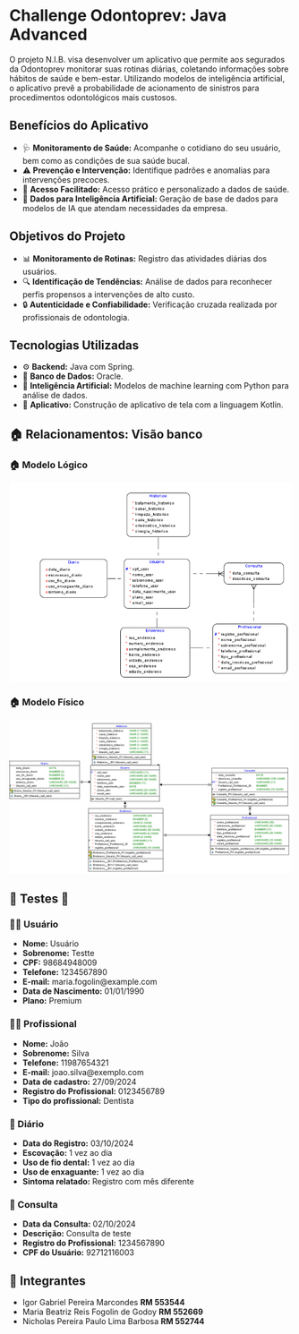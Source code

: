 <h1 align="left"> Challenge Odontoprev: Java Advanced</h1>
<p align="left">O projeto N.I.B. visa desenvolver um aplicativo que permite aos segurados da Odontoprev monitorar suas rotinas diárias, coletando informações sobre hábitos de saúde e bem-estar. Utilizando modelos de inteligência artificial, o aplicativo prevê a probabilidade de acionamento de sinistros para procedimentos odontológicos mais custosos.</p>

<h2 align="left">Benefícios do Aplicativo</h2>
<ul>
  <li>🩺 <strong>Monitoramento de Saúde:</strong> Acompanhe o cotidiano do seu usuário, bem como as condições de sua saúde bucal.</li>
  <li>⚠️ <strong>Prevenção e Intervenção:</strong> Identifique padrões e anomalias para intervenções precoces.</li>
  <li>📱 <strong>Acesso Facilitado:</strong> Acesso prático e personalizado a dados de saúde.</li>
  <li>🤖 <strong>Dados para Inteligência Artificial:</strong> Geração de base de dados para modelos de IA que atendam necessidades da empresa.</li>
</ul>

<h2 align="left">Objetivos do Projeto</h2>
<ul>
  <li>📊 <strong>Monitoramento de Rotinas:</strong> Registro das atividades diárias dos usuários.</li>
  <li>🔍 <strong>Identificação de Tendências:</strong> Análise de dados para reconhecer perfis propensos a intervenções de alto custo.</li>
  <li>🔒 <strong>Autenticidade e Confiabilidade:</strong> Verificação cruzada realizada por profissionais de odontologia.</li>
</ul>

<h2 align="left">Tecnologias Utilizadas</h2>
<ul>
  <li>⚙️ <strong>Backend:</strong> Java com Spring.</li>
  <li>🐄️ <strong>Banco de Dados:</strong> Oracle.</li>
  <li>🧠 <strong>Inteligência Artificial:</strong> Modelos de machine learning com Python para análise de dados.</li>
  <li>📱 <strong>Aplicativo:</strong> Construção de aplicativo de tela com a linguagem Kotlin.</li>
</ul>

<h2 align="left"> 🏠 Relacionamentos: Visão banco</h2>

<h3 align="left"> 🏠 Modelo Lógico </h3>
  <img src="Imagens/2TDSPR_NIB_Logico.png">

<h3 align="left"> 🏠 Modelo Físico </h3>
  <img src="Imagens/2TDSPR_NIB_Fisico.png">

<h2 align="left">	🧮 Testes 🧮</h2>

<h3 align="left"> 🧙‍♀️ Usuário</h3>
<ul>
  <li><strong>Nome:</strong> Usuário</li>
  <li><strong>Sobrenome:</strong> Testte</li>
  <li><strong>CPF:</strong> 98684948009</li>
  <li><strong>Telefone:</strong> 1234567890</li>
  <li><strong>E-mail:</strong> maria.fogolin@example.com</li>
  <li><strong>Data de Nascimento:</strong> 01/01/1990</li>
  <li><strong>Plano:</strong> Premium</li>
</ul>

<h3 align="left"> 👷‍♀️ Profissional</h3>
<ul>
  <li><strong>Nome:</strong> João</li>
  <li><strong>Sobrenome:</strong> Silva</li>
  <li><strong>Telefone:</strong> 11987654321</li>
  <li><strong>E-mail:</strong> joao.silva@exemplo.com</li>
  <li><strong>Data de cadastro:</strong> 27/09/2024</li>
  <li><strong>Registro do Profissional:</strong> 0123456789</li>
  <li><strong>Tipo do profissional:</strong> Dentista</li>
</ul>

<h3 align="left"> 📅 Diário</h3>
<ul>
  <li><strong>Data do Registro:</strong> 03/10/2024</li>
  <li><strong>Escovação:</strong> 1 vez ao dia</li>
  <li><strong>Uso de fio dental:</strong> 1 vez ao dia</li>
  <li><strong>Uso de enxaguante:</strong> 1 vez ao dia</li>
  <li><strong>Sintoma relatado:</strong> Registro com mês diferente</li>
</ul>

<h3 align="left"> 🏥 Consulta</h3>
<ul>
  <li><strong>Data da Consulta:</strong> 02/10/2024</li>
  <li><strong>Descrição:</strong> Consulta de teste</li>
  <li><strong>Registro do Profissional:</strong> 1234567890</li>
  <li><strong>CPF do Usuário:</strong> 92712116003</li>
</ul>

<h2 align="left"> 🤝 Integrantes</h2>
<ul>
  <li>Igor Gabriel Pereira Marcondes <strong>RM 553544</strong></li>
  <li>Maria Beatriz Reis Fogolin de Godoy <strong>RM 552669</strong></li>
  <li>Nicholas Pereira Paulo Lima Barbosa <strong>RM 552744</strong></li>
</ul>
